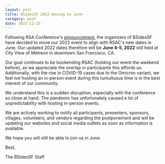 ```yaml
---
layout: post
title: BSidesSF 2022 moving to June
category: post
date: 2021-12-23
---
```


Following RSA Conference's [announcement](https://www.rsaconference.com/library/press-release/rsa-conference-2022-moves-to-june), the organizers of BSidesSF have decided to move our 2022 event to align with RSAC's new dates in June. Our updated 2022 dates therefore will be **June 4-5, 2022** still held at City View of Metreon in downtown San Francisco, CA.

Our goal continues to be bookending RSAC (holding our event the weekend before), as we appreciate the overlap in participants this affords us. Additionally, with the rise in COVID-19 cases due to the Omicron variant, we feel not hosting an in-person event during this tumultuous time is in the best interest of our community.

We understand this is a sudden disruption, especially with the conference so close at hand. The pandemic has unfortunately caused a lot of unpredictability with hosting in-person events.

We are actively working to notify all participants, presenters, sponsors, villages, volunteers, and vendors regarding the postponement and will be updating our websites and social media outlets as soon as information is available.

We hope you will still be able to join us in June.

Best,

The BSidesSF Staff
